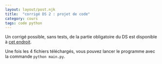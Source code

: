 ```yaml
---
layout: layout/post.njk 
title:  "corrigé DS 2 : projet de code"
category: cours
tags: code python
---
```




Un corrigé possible, sans tests, de la partie obligatoire du DS est disponible à [cet endroit](https://github.com/FrancoisBrucker/cours_informatique/tree/main/docs/src/enseignements/MPCI/programmation-algorithmes/annales/2021-2022/ds_2_code).

Une fois les 4 fichiers téléchargés, vous pouvez lancer le programme avec la commande `python main.py`.
